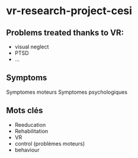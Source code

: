 # vr-research-project-cesi

## Problems treated thanks to VR:
- visual neglect
- PTSD
- ...

## Symptoms
Symptomes moteurs
Symptomes psychologiques

## Mots clés
- Reeducation
- Rehabilitation
- VR
- control (problèmes moteurs)
- behaviour
